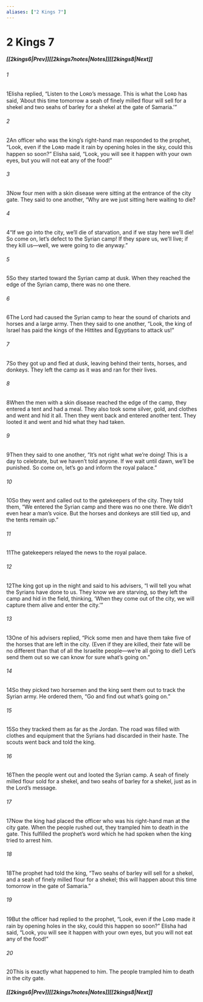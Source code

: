 ```yaml
---
aliases: ["2 Kings 7"]
---
```

# 2 Kings 7
##### <span class=arrow-left></span>[[2kings6|Prev]]<span class=navigation-separator></span>[[2kings7notes|Notes]]<span class=navigation-separator></span>[[2kings8|Next]]<span class=arrow-right></span>
###### 1
<span class=verse-first>1</span>Elisha replied, “Listen to the Lᴏʀᴅ’s message. This is what the Lᴏʀᴅ has said, ‘About this time tomorrow a seah of finely milled flour will sell for a shekel and two seahs of barley for a shekel at the gate of Samaria.’”
###### 2
<span class=verse-body>2</span>An officer who was the king’s right-hand man responded to the prophet, “Look, even if the Lᴏʀᴅ made it rain by opening holes in the sky, could this happen so soon?” Elisha said, “Look, you will see it happen with your own eyes, but you will not eat any of the food!”
<div class=paragraph-break></div>

###### 3
<span class=verse-first>3</span>Now four men with a skin disease were sitting at the entrance of the city gate. They said to one another, “Why are we just sitting here waiting to die?
###### 4
<span class=verse-body>4</span>“If we go into the city, we’ll die of starvation, and if we stay here we’ll die! So come on, let’s defect to the Syrian camp! If they spare us, we’ll live; if they kill us—well, we were going to die anyway.”
###### 5
<span class=verse-body>5</span>So they started toward the Syrian camp at dusk. When they reached the edge of the Syrian camp, there was no one there.
###### 6
<span class=verse-body>6</span>The Lord had caused the Syrian camp to hear the sound of chariots and horses and a large army. Then they said to one another, “Look, the king of Israel has paid the kings of the Hittites and Egyptians to attack us!”
###### 7
<span class=verse-body>7</span>So they got up and fled at dusk, leaving behind their tents, horses, and donkeys. They left the camp as it was and ran for their lives.
###### 8
<span class=verse-body>8</span>When the men with a skin disease reached the edge of the camp, they entered a tent and had a meal. They also took some silver, gold, and clothes and went and hid it all. Then they went back and entered another tent. They looted it and went and hid what they had taken.
<div class=paragraph-break></div>

###### 9
<span class=verse-first>9</span>Then they said to one another, “It’s not right what we’re doing! This is a day to celebrate, but we haven’t told anyone. If we wait until dawn, we’ll be punished. So come on, let’s go and inform the royal palace.”
###### 10
<span class=verse-body>10</span>So they went and called out to the gatekeepers of the city. They told them, “We entered the Syrian camp and there was no one there. We didn’t even hear a man’s voice. But the horses and donkeys are still tied up, and the tents remain up.”
###### 11
<span class=verse-body>11</span>The gatekeepers relayed the news to the royal palace.
###### 12
<span class=verse-body>12</span>The king got up in the night and said to his advisers, “I will tell you what the Syrians have done to us. They know we are starving, so they left the camp and hid in the field, thinking, ‘When they come out of the city, we will capture them alive and enter the city.’”
###### 13
<span class=verse-body>13</span>One of his advisers replied, “Pick some men and have them take five of the horses that are left in the city. (Even if they are killed, their fate will be no different than that of all the Israelite people—we’re all going to die!) Let’s send them out so we can know for sure what’s going on.”
###### 14
<span class=verse-body>14</span>So they picked two horsemen and the king sent them out to track the Syrian army. He ordered them, “Go and find out what’s going on.”
###### 15
<span class=verse-body>15</span>So they tracked them as far as the Jordan. The road was filled with clothes and equipment that the Syrians had discarded in their haste. The scouts went back and told the king.
<div class=paragraph-break></div>

###### 16
<span class=verse-first>16</span>Then the people went out and looted the Syrian camp. A seah of finely milled flour sold for a shekel, and two seahs of barley for a shekel, just as in the Lord’s message.
###### 17
<span class=verse-body>17</span>Now the king had placed the officer who was his right-hand man at the city gate. When the people rushed out, they trampled him to death in the gate. This fulfilled the prophet’s word which he had spoken when the king tried to arrest him.
###### 18
<span class=verse-body>18</span>The prophet had told the king, “Two seahs of barley will sell for a shekel, and a seah of finely milled flour for a shekel; this will happen about this time tomorrow in the gate of Samaria.”
###### 19
<span class=verse-body>19</span>But the officer had replied to the prophet, “Look, even if the Lᴏʀᴅ made it rain by opening holes in the sky, could this happen so soon?” Elisha had said, “Look, you will see it happen with your own eyes, but you will not eat any of the food!”
###### 20
<span class=verse-body>20</span>This is exactly what happened to him. The people trampled him to death in the city gate.
##### <span class=arrow-left></span>[[2kings6|Prev]]<span class=navigation-separator></span>[[2kings7notes|Notes]]<span class=navigation-separator></span>[[2kings8|Next]]<span class=arrow-right></span>